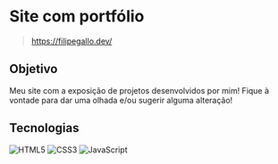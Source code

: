 # Site com portfólio
> https://filipegallo.dev/

## Objetivo
Meu site com a exposição de projetos desenvolvidos por mim! Fique à vontade para dar uma olhada e/ou sugerir alguma alteração!

## Tecnologias
![HTML5](https://img.shields.io/badge/HTML5-E34F26?style=for-the-badge&logo=html5&logoColor=white)
![CSS3](https://img.shields.io/badge/CSS3-1572B6?style=for-the-badge&logo=css3&logoColor=white)
![JavaScript](https://img.shields.io/badge/JavaScript-F7DF1E?style=for-the-badge&logo=javascript&logoColor=black)
